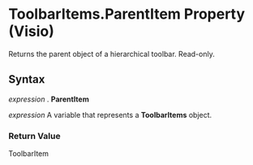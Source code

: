 
# ToolbarItems.ParentItem Property (Visio)

Returns the parent object of a hierarchical toolbar. Read-only.


## Syntax

 _expression_ . **ParentItem**

 _expression_ A variable that represents a **ToolbarItems** object.


### Return Value

ToolbarItem

